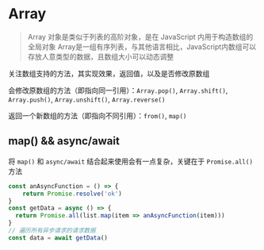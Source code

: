 # Array

> Array 对象是类似于列表的高阶对象，是在 JavaScript 内用于构造数组的全局对象
Array是一组有序列表，与其他语言相比，JavaScript内数组可以存放人意类型的数据，且数组大小可以动态调整

关注数组支持的方法，其实现效果，返回值，以及是否修改原数组

会修改原数组的方法（即指向同一引用）：`Array.pop()`, `Array.shift()`, `Array.push()`, `Array.unshift()`, `Array.reverse()`

返回一个新数组的方法（即指向不同引用）：`from()`, `map()`


## map() && async/await

将 `map()` 和 `async/await` 结合起来使用会有一点复杂，关键在于 `Promise.all()` 方法

```js
const anAsyncFunction = () => {
	return Promise.resolve('ok')
}
const getData = async () => {
  return Promise.all(list.map(item => anAsyncFunction(item)))
}
// 遍历所有异步请求的请求数据
const data = await getData()
```